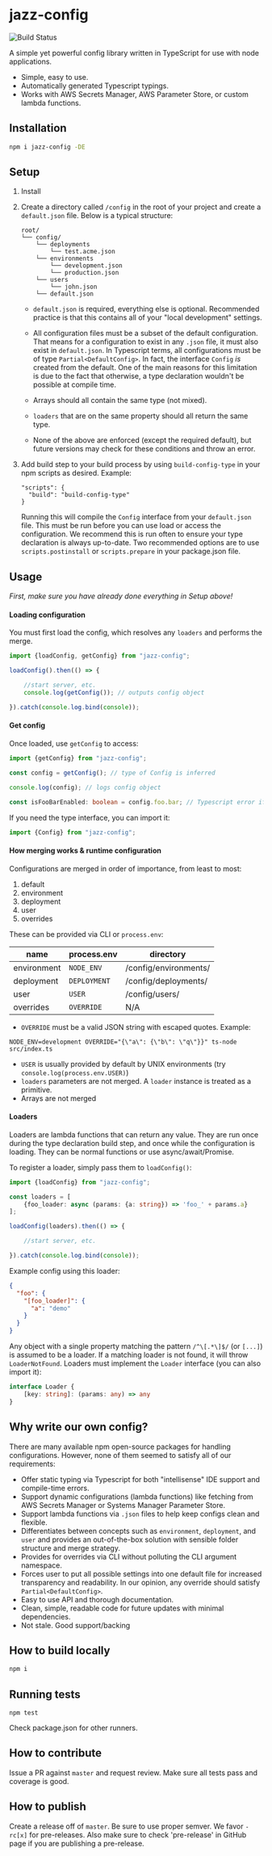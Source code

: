 # jazz-config

![Build Status](https://github.com/mhweiner/jazz-config/workflows/Build/badge.svg)

A simple yet powerful config library written in TypeScript for use with node applications.

- Simple, easy to use.
- Automatically generated Typescript typings.
- Works with AWS Secrets Manager, AWS Parameter Store, or custom lambda functions.

## Installation

```bash
npm i jazz-config -DE
```

## Setup

1. Install

2. Create a directory called `/config` in the root of your project and create a `default.json` file. Below is a typical structure:
    ```shell script
    root/
    └── config/
        └── deployments
            └── test.acme.json
        └── environments
            └── development.json
            └── production.json
        └── users
            └── john.json
        └── default.json
    ```
   
   - `default.json` is required, everything else is optional. Recommended practice is that this contains all of your "local development" settings.
   
   - All configuration files must be a subset of the default configuration. That means for a configuration to exist in any 
   `.json` file, it must also exist in `default.json`. In Typescript terms, all configurations must be of type `Partial<DefaultConfig>`. 
   In fact, the interface `Config` *is* created from the default. One of the main reasons for this limitation is due to 
   the fact that otherwise, a type declaration wouldn't be possible at compile time.
   
   - Arrays should all contain the same type (not mixed).
   
   - `loaders` that are on the same property should all return the same type. 
   
   - None of the above are enforced (except the required default), but future versions may
   check for these conditions and throw an error.

3. Add build step to your build process by using `build-config-type` in your npm scripts as desired. Example:
    
    ```shell script
    "scripts": {
      "build": "build-config-type"
    }
    ```

    Running this will compile the `Config` interface from your `default.json` file. This must be
    run before you can use load or access the configuration. We recommend this is run often to ensure your type
    declaration is always up-to-date. Two recommended options are to use `scripts.postinstall` or `scripts.prepare` in
    your package.json file.
    
## Usage

_First, make sure you have already done everything in Setup above!_

#### Loading configuration

You must first load the config, which resolves any `loaders` and performs the merge.

```typescript
import {loadConfig, getConfig} from "jazz-config";

loadConfig().then(() => {

    //start server, etc.
    console.log(getConfig()); // outputs config object

}).catch(console.log.bind(console));
```

#### Get config

Once loaded, use `getConfig` to access:

```typescript
import {getConfig} from "jazz-config";

const config = getConfig(); // type of Config is inferred

console.log(config); // logs config object

const isFooBarEnabled: boolean = config.foo.bar; // Typescript error if does not exist or type mismatch
```

If you need the type interface, you can import it:

```typescript
import {Config} from "jazz-config";
```

#### How merging works & runtime configuration

Configurations are merged in order of importance, from least to most:
 
1. default
2. environment
3. deployment
4. user
5. overrides

These can be provided via CLI or `process.env`:

| **name**           | **process.env**     | **directory**         |
| ------------------ | ------------------- | ----------------------|
| environment        | `NODE_ENV`          | /config/environments/ |
| deployment         | `DEPLOYMENT`        | /config/deployments/  |
| user               | `USER`              | /config/users/        |
| overrides          | `OVERRIDE`          | N/A                   |

- `OVERRIDE` must be a valid JSON string with escaped quotes. Example:

```shell script
NODE_ENV=development OVERRIDE="{\"a\": {\"b\": \"q\"}}" ts-node src/index.ts
```

- `USER` is usually provided by default by UNIX environments (try `console.log(process.env.USER)`)
- `loaders` parameters are not merged. A `loader` instance is treated as a primitive. 
- Arrays are not merged

#### Loaders

Loaders are lambda functions that can return any value. They are run once during the type declaration build step, and once while the configuration is loading. They can be
normal functions or use async/await/Promise.

To register a loader, simply pass them to `loadConfig()`:

```typescript
import {loadConfig} from "jazz-config";

const loaders = [
    {foo_loader: async (params: {a: string}) => 'foo_' + params.a}
];

loadConfig(loaders).then(() => {

    //start server, etc.

}).catch(console.log.bind(console));
```

Example config using this loader:

```json
{
  "foo": {
    "[foo_loader]": {
      "a": "demo"
    }   
  }
}
```

Any object with a single property matching the pattern `/^\[.*\]$/` (or `[...]`) is assumed to be a loader. If a matching loader is not found, it will throw `LoaderNotFound`. Loaders must implement the `Loader` interface (you can also import it):

```typescript
interface Loader {
    [key: string]: (params: any) => any
}
```

## Why write our own config?

There are many available npm open-source packages for handling configurations. However, none of them seemed to satisfy all of our requirements:

- Offer static typing via Typescript for both "intellisense" IDE support and compile-time errors.
- Support dynamic configurations (lambda functions) like fetching from AWS Secrets Manager or Systems Manager Parameter Store.
- Support lambda functions via `.json` files to help keep configs clean and flexible.
- Differentiates between concepts such as `environment`, `deployment`, and `user` and provides an out-of-the-box
solution with sensible folder structure and merge strategy.
- Provides for overrides via CLI without polluting the CLI argument namespace.
- Forces user to put all possible settings into one default file for increased transparency and readability. In our opinion, any override
should satisfy `Partial<DefaultConfig>`.
- Easy to use API and thorough documentation.
- Clean, simple, readable code for future updates with minimal dependencies.
- Not stale. Good support/backing

## How to build locally

```bash
npm i
```

## Running tests

```shell script
npm test
```

Check package.json for other runners.

## How to contribute

Issue a PR against `master` and request review. Make sure all tests pass and coverage is good.

## How to publish

Create a release off of `master`. Be sure to use proper semver. We favor `-rc[x]` for pre-releases. Also make sure to check 'pre-release' in GitHub page if you are publishing a pre-release. 
